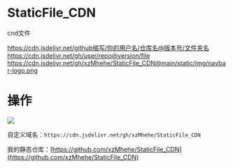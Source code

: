 # StaticFile_CDN
cnd文件

https://cdn.jsdelivr.net/github缩写/你的用户名/仓库名@版本号/文件夹名
https://cdn.jsdelivr.net/gh/user/repo@version/file
https://cdn.jsdelivr.net/gh/xzMhehe/StaticFile_CDN@main/static/img/navbar-logo.png


# 操作
![](https://cdn.jsdelivr.net/gh/xzMhehe/StaticFile_CDN/static/img20211129101726.png)


自定义域名：`https://cdn.jsdelivr.net/gh/xzMhehe/StaticFile_CDN`

我的静态仓库：[https://github.com/xzMhehe/StaticFile_CDN](https://github.com/xzMhehe/StaticFile_CDN)
